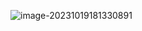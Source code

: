![image-20231019181330891](C:\Users\jjjjjjava\Nutstore\1\我的坚果云\typora\typora-pic\image-20231019181330891.png)
